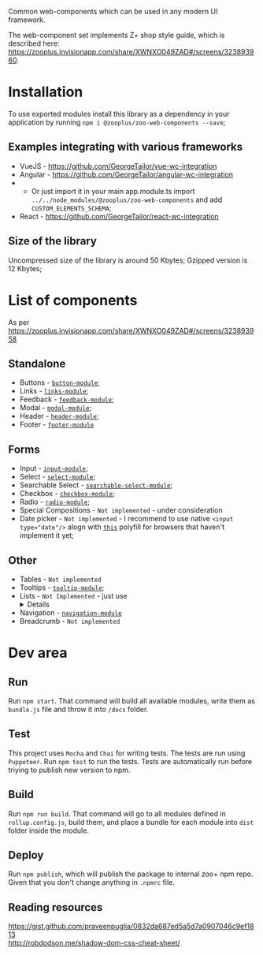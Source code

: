 Common web-components which can be used in any modern UI framework.

The web-component set implements Z+ shop style guide, which is described here: https://zooplus.invisionapp.com/share/XWNXO049ZAD#/screens/323893960.

# Installation
To use exported modules install this library as a dependency in your application by running `npm i @zooplus/zoo-web-components --save`;

## Examples integrating with various frameworks
+ VueJS - https://github.com/GeorgeTailor/vue-wc-integration
+ Angular - https://github.com/GeorgeTailor/angular-wc-integration
+ + Or just import it in your main app.module.ts import `../../node_modules/@zooplus/zoo-web-components` and add `CUSTOM_ELEMENTS_SCHEMA`;
+ React - https://github.com/GeorgeTailor/react-wc-integration

## Size of the library
Uncompressed size of the library is around 50 Kbytes;
Gzipped version is 12 Kbytes;

# List of components
As per https://zooplus.invisionapp.com/share/XWNXO049ZAD#/screens/323893958

## Standalone
+ Buttons - [`button-module`](https://github.com/zooplus/zoo-web-components/tree/master/zoo-modules/button-module);
+ Links - [`links-module`](https://github.com/zooplus/zoo-web-components/tree/master/zoo-modules/link-module);
+ Feedback - [`feedback-module`](https://github.com/zooplus/zoo-web-components/tree/master/zoo-modules/feedback-module);
+ Modal - [`modal-module`](https://github.com/zooplus/zoo-web-components/tree/master/zoo-modules/modal-module);
+ Header - [`header-module`](https://github.com/zooplus/zoo-web-components/tree/master/zoo-modules/header-module);
+ Footer - [`footer-module`](https://github.com/zooplus/zoo-web-components/tree/master/zoo-modules/footer-module)

## Forms
+ Input - [`input-module`](https://github.com/zooplus/zoo-web-components/tree/master/zoo-modules/input-module);
+ Select - [`select-module`](https://github.com/zooplus/zoo-web-components/tree/master/zoo-modules/select-module);
+ Searchable Select - [`searchable-select-module`](https://github.com/zooplus/zoo-web-components/tree/master/zoo-modules/searchable-select-module);
+ Checkbox - [`checkbox-module`](https://github.com/zooplus/zoo-web-components/tree/master/zoo-modules/checkbox-module);
+ Radio - [`radio-module`](https://github.com/zooplus/zoo-web-components/tree/master/zoo-modules/radio-module);
+ Special Compositions - `Not implemented` - under consideration
+ Date picker - `Not implemented` - I recommend to use native `<input type="date"/>` alogn with [`this`](https://github.com/jcgertig/date-input-polyfill) polyfill for browsers that haven't implement it yet;

## Other
+ Tables - `Not implemented`
+ Tooltips - [`tooltip-module`](https://github.com/zooplus/zoo-web-components/tree/master/zoo-modules/tooltip-module);
+ Lists  - `Not Implemented` - just use <details> tag
+ Navigation - [`navigation-module`](https://github.com/zooplus/zoo-web-components/tree/master/zoo-modules/navigation-module)
+ Breadcrumb - `Not implemented`



# Dev area
## Run
Run `npm start`. That command will build all available modules, write them as `bundle.js` file and throw it into `/docs` folder.

## Test
This project uses `Mocha` and `Chai` for writing tests. The tests are run using `Puppeteer`.
Run `npm test` to run the tests. Tests are automatically run before triying to publish new version to npm.

## Build
Run `npm run build`. That command will go to all modules defined in `rollup.config.js`, build them, and place a bundle for each module into `dist` folder inside the module.

## Deploy
Run `npm publish`, which will publish the package to internal zoo+ npm repo. Given that you don't change anything in `.npmrc` file.

## Reading resources
https://gist.github.com/praveenpuglia/0832da687ed5a5d7a0907046c9ef1813      
http://robdodson.me/shadow-dom-css-cheat-sheet/
